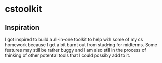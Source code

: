 # cstoolkit

## Inspiration
I got inspired to build a all-in-one toolkit to help with some of my cs homework because I got a bit burnt out from studying for midterms. 
Some features may still be rather buggy and I am also still in the process of thinking of other potential tools that I could possibly add to it. 
